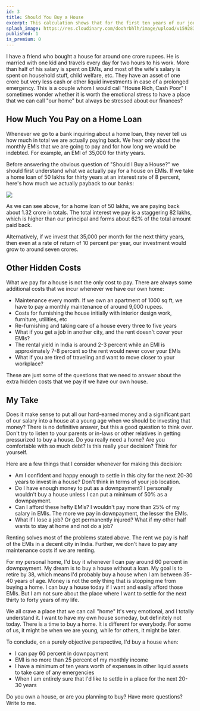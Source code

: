 ```yaml
---
id: 3
title: Should You Buy a House
excerpt: This calculation shows that for the first ten years of our journey, focusing on savings is more important than beating ourselves about getting high investment returns.
splash_image: https://res.cloudinary.com/doohrbhlh/image/upload/v1592837463/virajkhatavkar.com/3-should-you-buy-a-house-1.jpg
published: 1
is_premium: 0
---
```


I have a friend who bought a house for around one crore rupees. He is married with one kid and travels every day for two hours to his work. More than half of his salary is spent on EMIs, and most of the wife's salary is spent on household stuff, child welfare, etc. They have an asset of one crore but very less cash or other liquid investments in case of a prolonged emergency. This is a couple whom I would call "House Rich, Cash Poor" I sometimes wonder whether it is worth the emotional stress to have a place that we can call "our home" but always be stressed about our finances?

## How Much You Pay on a Home Loan

Whenever we go to a bank inquiring about a home loan, they never tell us how much in total we are actually paying back. We hear only about the monthly EMIs that we are going to pay and for how long we would be indebted. For example, an EMI of 35,000 for thirty years.

Before answering the obvious question of "Should I Buy a House?" we should first understand what we actually pay for a house on EMIs. If we take a home loan of 50 lakhs for thirty years at an interest rate of 8 percent, here's how much we actually payback to our banks:

![](https://res.cloudinary.com/doohrbhlh/image/upload/v1592837460/virajkhatavkar.com/3-should-you-buy-a-house-2.png)

As we can see above, for a home loan of 50 lakhs, we are paying back about 1.32 crore in totals. The total interest we pay is a staggering 82 lakhs, which is higher than our principal and forms about 62% of the total amount paid back.

Alternatively, if we invest that 35,000 per month for the next thirty years, then even at a rate of return of 10 percent per year, our investment would grow to around seven crores.

## Other Hidden Costs

What we pay for a house is not the only cost to pay. There are always some additional costs that we incur whenever we have our own home:

- Maintenance every month. If we own an apartment of 1000 sq ft, we have to pay a monthly maintenance of around 9,000 rupees.
- Costs for furnishing the house initially with interior design work, furniture, utilities, etc
- Re-furnishing and taking care of a house every three to five years
- What if you get a job in another city, and the rent doesn't cover your EMIs?
- The rental yield in India is around 2-3 percent while an EMI is approximately 7-8 percent so the rent would never cover your EMIs
- What if you are tired of traveling and want to move closer to your workplace?

These are just some of the questions that we need to answer about the extra hidden costs that we pay if we have our own house.

## My Take

Does it make sense to put all our hard-earned money and a significant part of our salary into a house at a young age when we should be investing that money? There is no definitive answer, but this a good question to think over. Don't try to listen to your parents or in-laws or other relatives in getting pressurized to buy a house. Do you really need a home? Are you comfortable with so much debt? Is this really your decision? Think for yourself.

Here are a few things that I consider whenever for making this decision:

- Am I confident and happy enough to settle in this city for the next 20-30 years to invest in a house? Don't think in terms of your job location.
- Do I have enough money to put as a downpayment? I personally wouldn't buy a house unless I can put a minimum of 50% as a downpayment.
- Can I afford these hefty EMIs? I wouldn't pay more than 25% of my salary in EMIs. The more we pay in downpayment, the lesser the EMIs.
- What if I lose a job? Or get permanently injured? What if my other half wants to stay at home and not do a job?

Renting solves most of the problems stated above. The rent we pay is half of the EMIs in a decent city in India. Further, we don't have to pay any maintenance costs if we are renting.

For my personal home, I'd buy it whenever I can pay around 60 percent in downpayment. My dream is to buy a house without a loan. My goal is to retire by 38, which means I'd probably buy a house when I am between 35-40 years of age. Money is not the only thing that is stopping me from buying a home. I can buy a house today if I want and easily afford those EMIs. But I am not sure about the place where I want to settle for the next thirty to forty years of my life.

We all crave a place that we can call "home" It's very emotional, and I totally understand it. I want to have my own house someday, but definitely not today. There is a time to buy a home. It is different for everybody. For some of us, it might be when we are young, while for others, it might be later. 

To conclude, on a purely objective perspective, I'd buy a house when:

- I can pay 60 percent in downpayment
- EMI is no more than 25 percent of my monthly income
- I have a minimum of ten years worth of expenses in other liquid assets to take care of any emergencies
- When I am entirely sure that I'd like to settle in a place for the next 20-30 years

Do you own a house, or are you planning to buy? Have more questions? Write to me.